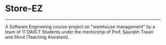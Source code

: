 # **Store-EZ**

---



A Software Engineeing course-project on "warehouse management" by a team of 11 DAIICT Students under the mentorship of Prof. Saurabh Tiwari and Shrut (Teaching Assistant).
